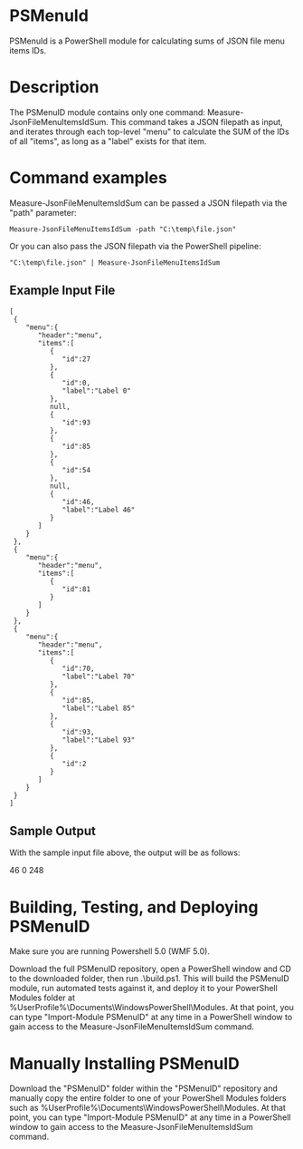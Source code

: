 # PSMenuId
PSMenuId is a PowerShell module for calculating sums of JSON file menu items IDs.

# Description
The PSMenuID module contains only one command: Measure-JsonFileMenuItemsIdSum. This command takes a JSON filepath as input, and iterates through each top-level "menu" to calculate the SUM of the IDs of all "items", as long as a "label" exists for that item.

# Command examples
Measure-JsonFileMenuItemsIdSum can be passed a JSON filepath via the "path" parameter:

    Measure-JsonFileMenuItemsIdSum -path "C:\temp\file.json"

Or you can also pass the JSON filepath via the PowerShell pipeline:

    "C:\temp\file.json" | Measure-JsonFileMenuItemsIdSum

## Example Input File

    [
     {
        "menu":{
           "header":"menu",
           "items":[
              {
                 "id":27
              },
              {
                 "id":0,
                 "label":"Label 0"
              },
              null,
              {
                 "id":93
              },
              {
                 "id":85
              },
              {
                 "id":54
              },
              null,
              {
                 "id":46,
                 "label":"Label 46"
              }
           ]
        }
     },
     {
        "menu":{
           "header":"menu",
           "items":[
              {
                 "id":81
              }
           ]
        }
     },
     {
        "menu":{
           "header":"menu",
           "items":[
              {
                 "id":70,
                 "label":"Label 70"
              },
              {
                 "id":85,
                 "label":"Label 85"
              },
              {
                 "id":93,
                 "label":"Label 93"
              },
              {
                 "id":2
              }
           ]
        }
     }
    ]

## Sample Output

With the sample input file above, the output will be as follows:

46
0
248

# Building, Testing, and Deploying PSMenuID
Make sure you are running Powershell 5.0 (WMF 5.0).

Download the full PSMenuID repository, open a PowerShell window and CD to the downloaded folder, then run .\build.ps1. This will build the PSMenuID module, run automated tests against it, and deploy it to your PowerShell Modules folder at %UserProfile%\Documents\WindowsPowerShell\Modules. At that point, you can type "Import-Module PSMenuID" at any time in a PowerShell window to gain access to the Measure-JsonFileMenuItemsIdSum command.

# Manually Installing PSMenuID
Download the "PSMenuID" folder within the "PSMenuID" repository and manually copy the entire folder to one of your PowerShell Modules folders such as %UserProfile%\Documents\WindowsPowerShell\Modules. At that point, you can type "Import-Module PSMenuID" at any time in a PowerShell window to gain access to the Measure-JsonFileMenuItemsIdSum command.
